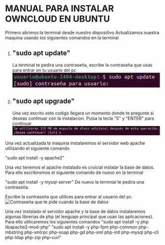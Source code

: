 <h1>MANUAL PARA INSTALAR OWNCLOUD EN UBUNTU</h1>

Primero abrimos la terminal desde nuestro dispositivo
  Actualizamos nuestra maquina usando los siguientes comandos en la terminal
<ol>  
<li><h2>"sudo apt update"</h2> La terminal te pedira una contraseña, escribe la contraseña que usas para entrar en tu usuario del pc</li>
<img src="Imatge enganxada.png" alt="Contraseña primer comando">
<li><h2>"sudo apt upgrade"</h2> Una vez escrito este codigo llegara un momento donde te pregunte si deseas continuar con la instalacion. Pulsa la tecla "S" y "ENTER" para continuar</li>
<img src="Imatge enganxada (2).png" alt="Contraseña primer comando">
</ol>

Una vez actualizada la maquina instalaremos el servidor web apache utilizando el siguiente comando 

"sudo apt install -y apache2"

Una vez tenemos el apache instalado es cruicial instalar la base de datos. Para ello escribiremos el siguiente comando de nuevo en la terminal

"sudo apt install -y mysql-server" De nuevo la termnial te pedira una contraseña. 

Escribe la contraseña que utilices para entrar al usuario del pc
<img src="Contraseña Base de datos.png" alt="Contraseña que te pide cuando la base de datos">

Una vez instalado el servidor apache y la base de datos instalaremos algunas librerias de php (el lenguaje principal que usan las aplicaciones). Para ello utilicaremos los siguientes comandos
"sudo apt install -y php libapache2-mod-php"
"sudo apt install -y php-fpm php-common php-mbstring php-xmlrpc php-soap php-gd php-xml php-intl php-mysql php-cli php-ldap php-zip php-curl"

